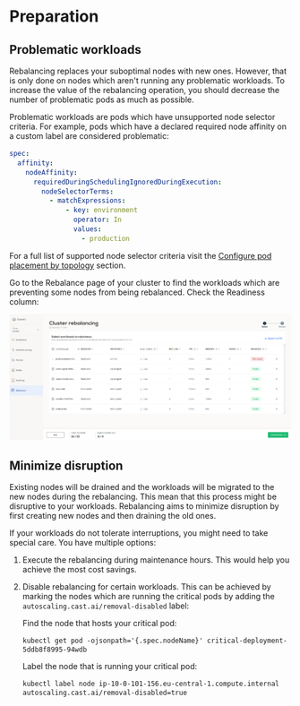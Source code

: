 # Preparation

## Problematic workloads

Rebalancing replaces your suboptimal nodes with new ones. However, that is only done on nodes which aren't running any problematic workloads. To increase the value of the rebalancing operation, you should decrease the number of problematic pods as much as possible.

Problematic workloads are pods which have unsupported node selector criteria. For example, pods which have a declared required node affinity on a custom label are considered problematic:

```yaml
spec:
  affinity:
    nodeAffinity:
      requiredDuringSchedulingIgnoredDuringExecution:
        nodeSelectorTerms:
          - matchExpressions:
              - key: environment
                operator: In
                values:
                  - production
```

For a full list of supported node selector criteria visit the [Configure pod placement by topology](../../guides/pod-pinning.md) section.

Go to the Rebalance page of your cluster to find the workloads which are preventing some nodes from being rebalanced. Check the Readiness column:

![workloads](images/problematic-workloads.png)

## Minimize disruption

Existing nodes will be drained and the workloads will be migrated to the new nodes during the rebalancing. This mean that this process might be disruptive to your workloads. Rebalancing aims to minimize disruption by first creating new nodes and then draining the old ones.

If your workloads do not tolerate interruptions, you might need to take special care. You have multiple options:

1. Execute the rebalancing during maintenance hours. This would help you achieve the most cost savings.
2. Disable rebalancing for certain workloads. This can be achieved by marking the nodes which are running the critical pods by adding the `autoscaling.cast.ai/removal-disabled` label:

    Find the node that hosts your critical pod:

    ```shell
    kubectl get pod -ojsonpath='{.spec.nodeName}' critical-deployment-5ddb8f8995-94wdb
    ```

    Label the node that is running your critical pod:

    ```shell
    kubectl label node ip-10-0-101-156.eu-central-1.compute.internal autoscaling.cast.ai/removal-disabled=true
    ```
